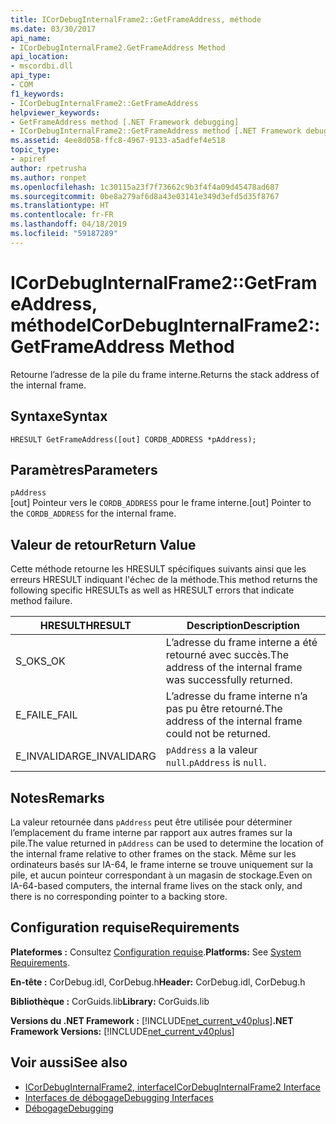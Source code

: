 ```yaml
---
title: ICorDebugInternalFrame2::GetFrameAddress, méthode
ms.date: 03/30/2017
api_name:
- ICorDebugInternalFrame2.GetFrameAddress Method
api_location:
- mscordbi.dll
api_type:
- COM
f1_keywords:
- ICorDebugInternalFrame2::GetFrameAddress
helpviewer_keywords:
- GetFrameAddress method [.NET Framework debugging]
- ICorDebugInternalFrame2::GetFrameAddress method [.NET Framework debugging]
ms.assetid: 4ee8d058-ffc8-4967-9133-a5adfef4e518
topic_type:
- apiref
author: rpetrusha
ms.author: ronpet
ms.openlocfilehash: 1c30115a23f7f73662c9b3f4f4a09d45478ad687
ms.sourcegitcommit: 0be8a279af6d8a43e03141e349d3efd5d35f8767
ms.translationtype: HT
ms.contentlocale: fr-FR
ms.lasthandoff: 04/18/2019
ms.locfileid: "59187289"
---
```

# <a name="icordebuginternalframe2getframeaddress-method"></a><span data-ttu-id="a55f4-102">ICorDebugInternalFrame2::GetFrameAddress, méthode</span><span class="sxs-lookup"><span data-stu-id="a55f4-102">ICorDebugInternalFrame2::GetFrameAddress Method</span></span>
<span data-ttu-id="a55f4-103">Retourne l’adresse de la pile du frame interne.</span><span class="sxs-lookup"><span data-stu-id="a55f4-103">Returns the stack address of the internal frame.</span></span>  
  
## <a name="syntax"></a><span data-ttu-id="a55f4-104">Syntaxe</span><span class="sxs-lookup"><span data-stu-id="a55f4-104">Syntax</span></span>  
  
```  
HRESULT GetFrameAddress([out] CORDB_ADDRESS *pAddress);  
```  
  
## <a name="parameters"></a><span data-ttu-id="a55f4-105">Paramètres</span><span class="sxs-lookup"><span data-stu-id="a55f4-105">Parameters</span></span>  
 `pAddress`  
 <span data-ttu-id="a55f4-106">[out] Pointeur vers le `CORDB_ADDRESS` pour le frame interne.</span><span class="sxs-lookup"><span data-stu-id="a55f4-106">[out] Pointer to the `CORDB_ADDRESS` for the internal frame.</span></span>  
  
## <a name="return-value"></a><span data-ttu-id="a55f4-107">Valeur de retour</span><span class="sxs-lookup"><span data-stu-id="a55f4-107">Return Value</span></span>  
 <span data-ttu-id="a55f4-108">Cette méthode retourne les HRESULT spécifiques suivants ainsi que les erreurs HRESULT indiquant l'échec de la méthode.</span><span class="sxs-lookup"><span data-stu-id="a55f4-108">This method returns the following specific HRESULTs as well as HRESULT errors that indicate method failure.</span></span>  
  
|<span data-ttu-id="a55f4-109">HRESULT</span><span class="sxs-lookup"><span data-stu-id="a55f4-109">HRESULT</span></span>|<span data-ttu-id="a55f4-110">Description</span><span class="sxs-lookup"><span data-stu-id="a55f4-110">Description</span></span>|  
|-------------|-----------------|  
|<span data-ttu-id="a55f4-111">S_OK</span><span class="sxs-lookup"><span data-stu-id="a55f4-111">S_OK</span></span>|<span data-ttu-id="a55f4-112">L’adresse du frame interne a été retourné avec succès.</span><span class="sxs-lookup"><span data-stu-id="a55f4-112">The address of the internal frame was successfully returned.</span></span>|  
|<span data-ttu-id="a55f4-113">E_FAIL</span><span class="sxs-lookup"><span data-stu-id="a55f4-113">E_FAIL</span></span>|<span data-ttu-id="a55f4-114">L’adresse du frame interne n’a pas pu être retourné.</span><span class="sxs-lookup"><span data-stu-id="a55f4-114">The address of the internal frame could not be returned.</span></span>|  
|<span data-ttu-id="a55f4-115">E_INVALIDARG</span><span class="sxs-lookup"><span data-stu-id="a55f4-115">E_INVALIDARG</span></span>|<span data-ttu-id="a55f4-116">`pAddress` a la valeur `null`.</span><span class="sxs-lookup"><span data-stu-id="a55f4-116">`pAddress` is `null`.</span></span>|  
  
## <a name="remarks"></a><span data-ttu-id="a55f4-117">Notes</span><span class="sxs-lookup"><span data-stu-id="a55f4-117">Remarks</span></span>  
 <span data-ttu-id="a55f4-118">La valeur retournée dans `pAddress` peut être utilisée pour déterminer l’emplacement du frame interne par rapport aux autres frames sur la pile.</span><span class="sxs-lookup"><span data-stu-id="a55f4-118">The value returned in `pAddress` can be used to determine the location of the internal frame relative to other frames on the stack.</span></span> <span data-ttu-id="a55f4-119">Même sur les ordinateurs basés sur IA-64, le frame interne se trouve uniquement sur la pile, et aucun pointeur correspondant à un magasin de stockage.</span><span class="sxs-lookup"><span data-stu-id="a55f4-119">Even on IA-64-based computers, the internal frame lives on the stack only, and there is no corresponding pointer to a backing store.</span></span>  
  
## <a name="requirements"></a><span data-ttu-id="a55f4-120">Configuration requise</span><span class="sxs-lookup"><span data-stu-id="a55f4-120">Requirements</span></span>  
 <span data-ttu-id="a55f4-121">**Plateformes :** Consultez [Configuration requise](../../../../docs/framework/get-started/system-requirements.md).</span><span class="sxs-lookup"><span data-stu-id="a55f4-121">**Platforms:** See [System Requirements](../../../../docs/framework/get-started/system-requirements.md).</span></span>  
  
 <span data-ttu-id="a55f4-122">**En-tête :** CorDebug.idl, CorDebug.h</span><span class="sxs-lookup"><span data-stu-id="a55f4-122">**Header:** CorDebug.idl, CorDebug.h</span></span>  
  
 <span data-ttu-id="a55f4-123">**Bibliothèque :** CorGuids.lib</span><span class="sxs-lookup"><span data-stu-id="a55f4-123">**Library:** CorGuids.lib</span></span>  
  
 <span data-ttu-id="a55f4-124">**Versions du .NET Framework :** [!INCLUDE[net_current_v40plus](../../../../includes/net-current-v40plus-md.md)]</span><span class="sxs-lookup"><span data-stu-id="a55f4-124">**.NET Framework Versions:** [!INCLUDE[net_current_v40plus](../../../../includes/net-current-v40plus-md.md)]</span></span>  
  
## <a name="see-also"></a><span data-ttu-id="a55f4-125">Voir aussi</span><span class="sxs-lookup"><span data-stu-id="a55f4-125">See also</span></span>

- [<span data-ttu-id="a55f4-126">ICorDebugInternalFrame2, interface</span><span class="sxs-lookup"><span data-stu-id="a55f4-126">ICorDebugInternalFrame2 Interface</span></span>](../../../../docs/framework/unmanaged-api/debugging/icordebuginternalframe2-interface.md)
- [<span data-ttu-id="a55f4-127">Interfaces de débogage</span><span class="sxs-lookup"><span data-stu-id="a55f4-127">Debugging Interfaces</span></span>](../../../../docs/framework/unmanaged-api/debugging/debugging-interfaces.md)
- [<span data-ttu-id="a55f4-128">Débogage</span><span class="sxs-lookup"><span data-stu-id="a55f4-128">Debugging</span></span>](../../../../docs/framework/unmanaged-api/debugging/index.md)
